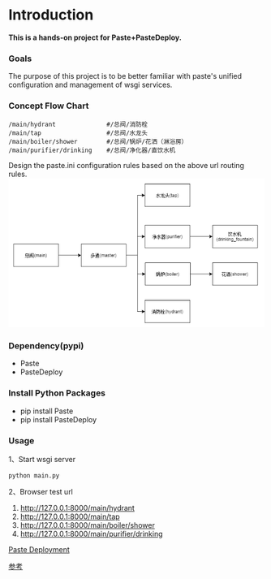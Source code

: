# Introduction
**This is a hands-on project for Paste+PasteDeploy.**

### Goals
The purpose of this project is to be better familiar with paste's unified configuration and management of wsgi services.

### Concept Flow Chart
```
/main/hydrant              #/总阀/消防栓
/main/tap                  #/总阀/水龙头
/main/boiler/shower        #/总阀/锅炉/花洒（淋浴房）
/main/purifier/drinking    #/总阀/净化器/直饮水机
```
Design the paste.ini configuration rules based on the above url routing rules.
![flow](./assets/Schematic.png)

### Dependency(pypi)
- Paste
- PasteDeploy

### Install Python Packages
- pip install Paste
- pip install PasteDeploy
### Usage
1、Start wsgi server
```
python main.py
```
2、Browser test url
1. http://127.0.0.1:8000/main/hydrant
2. http://127.0.0.1:8000/main/tap
3. http://127.0.0.1:8000/main/boiler/shower
4. http://127.0.0.1:8000/main/purifier/drinking

[Paste Deployment](https://pastedeploy.readthedocs.io/en/latest/)

[参考](https://blog.csdn.net/li_101357/article/details/52755367)
